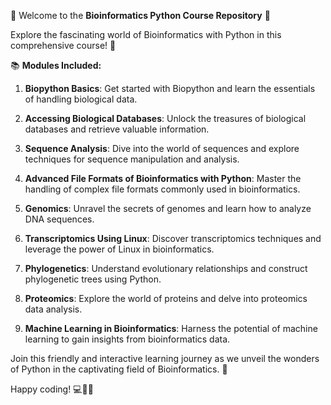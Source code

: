 🧬 Welcome to the **Bioinformatics Python Course Repository** 🐍

Explore the fascinating world of Bioinformatics with Python in this comprehensive course! 🌟

📚 **Modules Included:**

1. **Biopython Basics**: Get started with Biopython and learn the essentials of handling biological data.

2. **Accessing Biological Databases**: Unlock the treasures of biological databases and retrieve valuable information.

3. **Sequence Analysis**: Dive into the world of sequences and explore techniques for sequence manipulation and analysis.

4. **Advanced File Formats of Bioinformatics with Python**: Master the handling of complex file formats commonly used in bioinformatics.

5. **Genomics**: Unravel the secrets of genomes and learn how to analyze DNA sequences.

6. **Transcriptomics Using Linux**: Discover transcriptomics techniques and leverage the power of Linux in bioinformatics.

7. **Phylogenetics**: Understand evolutionary relationships and construct phylogenetic trees using Python.

8. **Proteomics**: Explore the world of proteins and delve into proteomics data analysis.

9. **Machine Learning in Bioinformatics**: Harness the potential of machine learning to gain insights from bioinformatics data.

Join this friendly and interactive learning journey as we unveil the wonders of Python in the captivating field of Bioinformatics. 🌱

Happy coding! 💻🧬🐍
